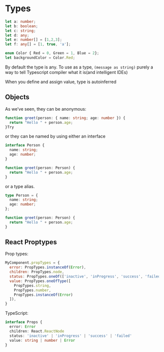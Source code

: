 # Types

```ts
let a: number;
let b: boolean;
let c: string;
let d: any;
let e: number[] = [1,2,3];
let f: any[] = [1, true, 'a'];

enum Color { Red = 0, Green = 1, Blue = 2};
let backgroundColor = Color.Red;
```

By default the type is any.
To use as a type, `(message as string)` purely a way to tell Typescript compiler what it is(and intelligent IDEs)

When you define and assign value, type is autoinferred

## Objects

As we’ve seen, they can be anonymous:

```ts
function greet(person: { name: string; age: number }) {
  return "Hello " + person.age;
}Try
```

or they can be named by using either an interface

```ts
interface Person {
  name: string;
  age: number;
}

function greet(person: Person) {
  return "Hello " + person.age;
}
```

or a type alias.

```ts
type Person = {
  name: string;
  age: number;
};

function greet(person: Person) {
  return "Hello " + person.age;
}
```

## React Proptypes

Prop types:

```js
MyComponent.propTypes = {
  error: PropTypes.instanceOf(Error),
  children: PropTypes.node,
  status: PropTypes.oneOf(['inactive', 'inProgress', 'success', 'failed'])
  value: PropTypes.oneOfType([
    PropTypes.string,
    PropTypes.number,
    PropTypes.instanceOf(Error)
  ]),
}
```

TypeScript:

```ts
interface Props {
  error: Error
  children: React.ReactNode
  status: 'inactive' | 'inProgress' | 'success' | 'failed'
  value: string | number | Error
}
```